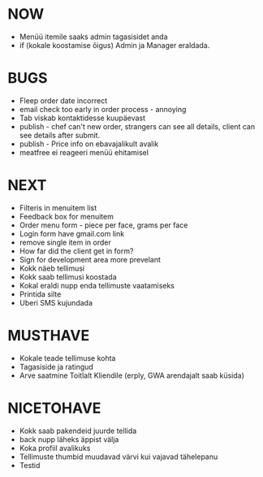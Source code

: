 # NOW
* Menüü itemile saaks admin tagasisidet anda
* if (kokale koostamise õigus) Admin ja Manager eraldada.

# BUGS
* Fleep order date incorrect
* email check too early in order process - annoying
* Tab viskab kontaktidesse kuupäevast
* publish - chef can't new order, strangers can see all details, client can see details after submit.
* publish - Price info on ebavajalikult avalik
* meatfree ei reageeri menüü ehitamisel

# NEXT
* Filteris in menuitem list
* Feedback box for menuitem
* Order menu form - piece per face, grams per face
* Login form have gmail.com link
* remove single item in order
* How far did the client get in form?
* Sign for development area more prevelant
* Kokk näeb tellimusi
* Kokk saab tellimusi koostada
* Kokal eraldi nupp enda tellimuste vaatamiseks
* Printida silte
* Uberi SMS kujundada

# MUSTHAVE
* Kokale teade tellimuse kohta
* Tagasiside ja ratingud
* Arve saatmine Toitlalt Kliendile (erply, GWA arendajalt saab küsida)

# NICETOHAVE
* Kokk saab pakendeid juurde tellida
* back nupp läheks äppist välja
* Koka profiil avalikuks
* Tellimuste thumbid muudavad värvi kui vajavad tähelepanu
* Testid
